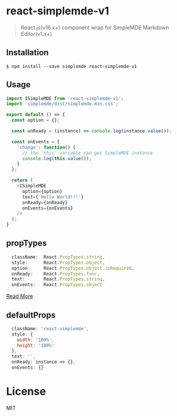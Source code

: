 # react-simplemde-v1

> React.js(v16.x+) component wrap for SimpleMDE Markdown Editor(v1.x+)

## Installation

```
$ npm install --save simplemde react-simplemde-v1
```

## Usage

``` javascript
import ISimpleMDE from 'react-simplemde-v1';
import 'simplemde/dist/simplemde.min.css';

export default () => {
  const option = {};

  const onReady = (instance) => console.log(instance.value());

  const onEvents = {
    'change': function() {
      // the 'this' variable can get SimpleMDE instance
      console.log(this.value());
    }
  };

  return (
    <ISimpleMDE
      option={option}
      text={'Hello World!!!'}
      onReady={onReady}
      onEvents={onEvents}
    />
  );
}
```

## propTypes

``` javascript
  className:  React.PropTypes.string,
  style:      React.PropTypes.object,
  option:     React.PropTypes.object.isRequired,
  onReady:    React.PropTypes.func,
  text:       React.PropTypes.string,
  onEvents:   React.PropTypes.object
```

[Read More](https://github.com/NextStepWebs/simplemde-markdown-editor)

## defaultProps

``` javascript
  className: 'react-simplemde',
  style: {
    width: '100%',
    height: '100%'
  },
  text: '',
  onReady: instance => {},
  onEvents: {}
```

# License

MIT
